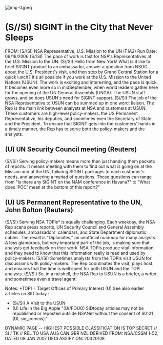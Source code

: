 ![img-0.jpeg](img-0.jpeg)

# (S//SI) SIGINT in the City that Never Sleeps 

FROM:
(S//SI) NSA Representative, U.S. Mission to the UN (F1A2)
Run Date: 09/19/2006
(S//SI) The pace of work is fast for NSA's Representatives at the U.S. Mission to the UN.
(S//SI) Hello from New York! What is it like to brief SIGINT product to an ambassador, answer a question from NSOC about the U.S. President's visit, and then stop by Grand Central Station for a quick lunch? It's all possible if you work at the U.S. Mission to the United Nations (USUN). The work is exciting and interesting, and the pace is quick. It becomes even more so in midSeptember, when world leaders gather here for the opening of the UN General Assembly (UNGA). The USUN staff grows, and so does USUN's need for SIGINT support.
(S//SI) The job of the NSA Representative to USUN can be summed up in one word: liaison. The Rep is the main link between analysts at NSA and customers at USUN. These customers are high-level policy-makers: the US Permanent Representative, his deputies, and sometimes even the Secretary of State and the President. To ensure that SIGINT gets into the customers' hands in a timely manner, the Rep has to serve both the policy-makers and the analysts.

## (U) UN Security Council meeting (Reuters)

(S//SI) Serving policy-makers means more than just handing them packets of reports. It means meeting with them to find out what is going on at the Mission and at the UN, tailoring SIGINT packages to each customer's needs, and answering a myriad of questions. Those questions can range from "Is there any SIGINT on the NAM conference in Havana?" to "What does 'POC' mean at the bottom of this report?"

## (U) US Permanent Representative to the UN, John Bolton (Reuters)

(S//SI) Serving NSA TOPIs* is equally challenging. Each weekday, the NSA Rep scans press reports, UN Security Council and General Assembly schedules, ambassadors' calendars, and State Department diplomatic cables. The result is "Diplonotes," an unofficial roadmap for many analysts. A less glamorous, but very important part of the job, is making sure that analysts get feedback on their work. NSA TOPIs produce vital information, and they need to know that this information really is read and used by policy-makers.
(S//SI) Sometimes analysts from the TOPIs visit USUN for discussions with policy-makers. The Rep coordinates the visit, plays host, and ensures that the time is well spent for both USUN and the TOPI analysts.
(S//SI) So, in a nutshell, the NSA Rep to USUN is a briefer, a writer, and sometimes even a travel agent!

Notes:
*TOPI = Target Offices of Primary Interest
(U) See also earlier articles on SID today :
- (S//SI) A Visit to the USUN
- (U) Life in the Big Apple
"(U//FOUO) SIDtoday articles may not be republished or reposted outside NSANet without the consent of S0121 (DL sid_comms)."

DYNAMIC PAGE -- HIGHEST POSSIBLE CLASSIFICATION IS TOP SECRET // SI / TK // REL TO USA AUS CAN GBR NZL DERIVED FROM: NSA/CSSM 1-52, DATED 08 JAN 2007 DECLASSIFY ON: 20320108
